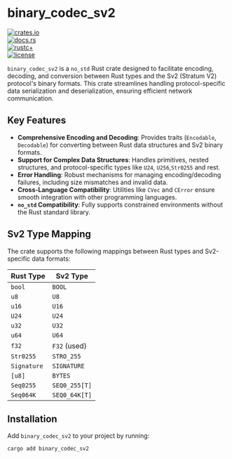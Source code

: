 # binary_codec_sv2

[![crates.io](https://img.shields.io/crates/v/binary_codec_sv2.svg)](https://crates.io/crates/binary_codec_sv2)  
[![docs.rs](https://docs.rs/binary_codec_sv2/badge.svg)](https://docs.rs/binary_codec_sv2)  
[![rustc+](https://img.shields.io/badge/rustc-1.75.0%2B-lightgrey.svg)](https://blog.rust-lang.org/2023/12/28/Rust-1.75.0.html)  
[![license](https://img.shields.io/badge/license-MIT%2FApache--2.0-blue.svg)](https://github.com/stratum-mining/stratum/blob/main/LICENSE.md)  

`binary_codec_sv2` is a `no_std` Rust crate designed to facilitate encoding, decoding, and conversion between Rust types and the Sv2 (Stratum V2) protocol's binary formats. This crate streamlines handling protocol-specific data serialization and deserialization, ensuring efficient network communication.

## Key Features

- **Comprehensive Encoding and Decoding**: Provides traits (`Encodable`, `Decodable`) for converting between Rust data structures and Sv2 binary formats.  
- **Support for Complex Data Structures**: Handles primitives, nested structures, and protocol-specific types like `U24`, `U256`,`Str0255` and rest.  
- **Error Handling**: Robust mechanisms for managing encoding/decoding failures, including size mismatches and invalid data.  
- **Cross-Language Compatibility**: Utilities like `CVec` and `CError` ensure smooth integration with other programming languages.  
- **`no_std` Compatibility**: Fully supports constrained environments without the Rust standard library.  

## Sv2 Type Mapping

The crate supports the following mappings between Rust types and Sv2-specific data formats:

| Rust Type   | Sv2 Type       |  
|-------------|----------------|  
| `bool`      | `BOOL`         |  
| `u8`        | `U8`           |  
| `u16`       | `U16`          |  
| `U24`       | `U24`          |  
| `u32`       | `U32`          |  
| `u64`       | `U64`          |  
| `f32`       | `F32` (used)   |  
| `Str0255`   | `STRO_255`     |  
| `Signature` | `SIGNATURE`    |  
| `[u8]`      | `BYTES`        |  
| `Seq0255`   | `SEQ0_255[T]`  |  
| `Seq064K`   | `SEQ0_64K[T]`  | 

## Installation

Add `binary_codec_sv2` to your project by running:

```sh
cargo add binary_codec_sv2
``` 
